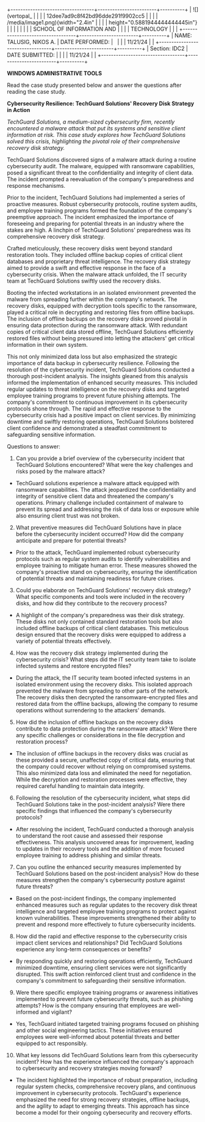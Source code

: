 +----------------------------------+------------------------+----------+
| ![](vertopal_                    |                        |          |
| 12dee7ad9c8f42bd96dde291f9902cc5 |                        |          |
| /media/image1.png){width="2.4in" |                        |          |
| height="0.5881944444444445in"}   |                        |          |
|                                  |                        |          |
| SCHOOL OF INFORMATION AND        |                        |          |
| TECHNOLOGY                       |                        |          |
+----------------------------------+------------------------+----------+
| NAME: TALUSIG, NIKOS A.          | DATE PERFORMED:        |          |
|                                  | 11/21/24               |          |
+----------------------------------+------------------------+----------+
| Section: IDC2                    | DATE SUBMITTED:        |          |
|                                  | 11/21/24               |          |
+----------------------------------+------------------------+----------+

**WINDOWS ADMINISTRATIVE TOOLS**

Read the case study presented below and answer the questions after
reading the case study.

**Cybersecurity Resilience: TechGuard Solutions\' Recovery Disk Strategy
in Action**

*TechGuard Solutions, a medium-sized cybersecurity firm, recently
encountered a malware attack that put its systems and sensitive client
information at risk. This case study explores how TechGuard Solutions
solved this crisis, highlighting the pivotal role of their comprehensive
recovery disk strategy.*

TechGuard Solutions discovered signs of a malware attack during a
routine cybersecurity audit. The malware, equipped with ransomware
capabilities, posed a significant threat to the confidentiality and
integrity of client data. The incident prompted a reevaluation of the
company\'s preparedness and response mechanisms.

Prior to the incident, TechGuard Solutions had implemented a series of
proactive measures. Robust cybersecurity protocols, routine system
audits, and employee training programs formed the foundation of the
company\'s preemptive approach. The incident emphasized the importance
of foreseeing and preparing for potential threats in an industry where
the stakes are high. A linchpin of TechGuard Solutions\' preparedness
was its comprehensive recovery disk strategy.

Crafted meticulously, these recovery disks went beyond standard
restoration tools. They included offline backup copies of critical
client databases and proprietary threat intelligence. The recovery disk
strategy aimed to provide a swift and effective response in the face of
a cybersecurity crisis. When the malware attack unfolded, the IT
security team at TechGuard Solutions swiftly used the recovery disks.

Booting the infected workstations in an isolated environment prevented
the malware from spreading further within the company\'s network. The
recovery disks, equipped with decryption tools specific to the
ransomware, played a critical role in decrypting and restoring files
from offline backups. The inclusion of offline backups on the recovery
disks proved pivotal in ensuring data protection during the ransomware
attack. With redundant copies of critical client data stored offline,
TechGuard Solutions efficiently restored files without being pressured
into letting the attackers\' get critical information in their own
system.

This not only minimized data loss but also emphasized the strategic
importance of data backup in cybersecurity resilience. Following the
resolution of the cybersecurity incident, TechGuard Solutions conducted
a thorough post-incident analysis. The insights gleaned from this
analysis informed the implementation of enhanced security measures. This
included regular updates to threat intelligence on the recovery disks
and targeted employee training programs to prevent future phishing
attempts. The company\'s commitment to continuous improvement in its
cybersecurity protocols shone through. The rapid and effective response
to the cybersecurity crisis had a positive impact on client services. By
minimizing downtime and swiftly restoring operations, TechGuard
Solutions bolstered client confidence and demonstrated a steadfast
commitment to safeguarding sensitive information.

Questions to answer:

1.  Can you provide a brief overview of the cybersecurity incident that
    TechGuard Solutions encountered? What were the key challenges and
    risks posed by the malware attack?

-   TechGuard solutions experience a malware attack equipped with
    ransomware capabilities. The attack jeopardized the confidentiality
    and integrity of sensitive client data and threatened the company's
    operations. Primary challenge included containment of malware to
    prevent its spread and addressing the risk of data loss or exposure
    while also ensuring client trust was not broken.

2.  What preventive measures did TechGuard Solutions have in place
    before the cybersecurity incident occurred? How did the company
    anticipate and prepare for potential threats?

-   Prior to the attack, TechGuard implemented robust cybersecurity
    protocols such as regular system audits to identify vulnerabilities
    and employee training to mitigate human error. These measures showed
    the company's proactive stand on cybersecurity, ensuring the
    identification of potential threats and maintaining readiness for
    future crises.

3.  Could you elaborate on TechGuard Solutions\' recovery disk strategy?
    What specific components and tools were included in the recovery
    disks, and how did they contribute to the recovery process?

-   A highlight of the company's preparedness was their disk strategy.
    These disks not only contained standard restoration tools but also
    included offline backups of critical client databases. This
    meticulous design ensured that the recovery disks were equipped to
    address a variety of potential threats effectively.

4.  How was the recovery disk strategy implemented during the
    cybersecurity crisis? What steps did the IT security team take to
    isolate infected systems and restore encrypted files?

-   During the attack, the IT security team booted infected systems in
    an isolated environment using the recovery disks. This isolated
    approach prevented the malware from spreading to other parts of the
    network. The recovery disks then decrypted the ransomware-encrypted
    files and restored data from the offline backups, allowing the
    company to resume operations without surrendering to the attackers'
    demands.

5.  How did the inclusion of offline backups on the recovery disks
    contribute to data protection during the ransomware attack? Were
    there any specific challenges or considerations in the file
    decryption and restoration process?

-   The inclusion of offline backups in the recovery disks was crucial
    as these provided a secure, unaffected copy of critical data,
    ensuring that the company could recover without relying on
    compromised systems. This also minimized data loss and eliminated
    the need for negotiation. While the decryption and restoration
    processes were effective, they required careful handling to maintain
    data integrity.

6.  Following the resolution of the cybersecurity incident, what steps
    did TechGuard Solutions take in the post-incident analysis? Were
    there specific findings that influenced the company\'s cybersecurity
    protocols?

-   After resolving the incident, TechGuard conducted a thorough
    analysis to understand the root cause and assessed their response
    effectiveness. This analysis uncovered areas for improvement,
    leading to updates in their recovery tools and the addition of more
    focused employee training to address phishing and similar threats.

7.  Can you outline the enhanced security measures implemented by
    TechGuard Solutions based on the post-incident analysis? How do
    these measures strengthen the company\'s cybersecurity posture
    against future threats?

-   Based on the post-incident findings, the company implemented
    enhanced measures such as regular updates to the recovery disk
    threat intelligence and targeted employee training programs to
    protect against known vulnerabilities. These improvements
    strengthened their ability to prevent and respond more effectively
    to future cybersecurity incidents.

8.  How did the rapid and effective response to the cybersecurity crisis
    impact client services and relationships? Did TechGuard Solutions
    experience any long-term consequences or benefits?

-   By responding quickly and restoring operations efficiently,
    TechGuard minimized downtime, ensuring client services were not
    significantly disrupted. This swift action reinforced client trust
    and confidence in the company's commitment to safeguarding their
    sensitive information.

9.  Were there specific employee training programs or awareness
    initiatives implemented to prevent future cybersecurity threats,
    such as phishing attempts? How is the company ensuring that
    employees are well-informed and vigilant?

-   Yes, TechGuard initiated targeted training programs focused on
    phishing and other social engineering tactics. These initiatives
    ensured employees were well-informed about potential threats and
    better equipped to act responsibly.

10. What key lessons did TechGuard Solutions learn from this
    cybersecurity incident? How has the experience influenced the
    company\'s approach to cybersecurity and recovery strategies moving
    forward?

-   The incident highlighted the importance of robust preparation,
    including regular system checks, comprehensive recovery plans, and
    continuous improvement in cybersecurity protocols. TechGuard's
    experience emphasized the need for strong recovery strategies,
    offline backups, and the agility to adapt to emerging threats. This
    approach has since become a model for their ongoing cybersecurity
    and recovery efforts.

